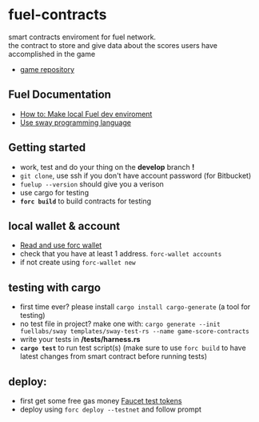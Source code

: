 # fuel-contracts

smart contracts enviroment for fuel network.   
the contract to store and give data about the scores users have accomplished in the game
- [game repository](https://github.com/BKcore/HexGL/tree/master/textures/ships/feisar)


## Fuel Documentation
- [How to: Make local Fuel dev enviroment](https://docs.fuel.network/docs/intro/quickstart-contract/)
- [Use sway programming language](https://docs.fuel.network/docs/sway/)
 

## Getting started
- work, test and do your thing on the **develop** branch **!**
- ```git clone```, use ssh if you don't have account password (for Bitbucket)
- ```fuelup --version``` should give you a verison
- use cargo for testing
- **```forc build```** to build contracts for testing

## local wallet & account
- [Read and use forc wallet](https://github.com/FuelLabs/forc-wallet)
- check that you have at least 1 address. ```forc-wallet accounts```
- if not create using ```forc-wallet new```

## testing with cargo
- first time ever? please install ```cargo install cargo-generate``` (a tool for testing)
- no test file in project? make one with: ```cargo generate --init fuellabs/sway templates/sway-test-rs --name game-score-contracts```
- write your tests in **/tests/harness.rs**
- **```cargo test```** to run test script(s) (make sure to use ```forc build``` to have latest changes from smart contract before running tests)

## deploy:
- first get some free gas money [Faucet test tokens](https://faucet-beta-5.fuel.network/)
- deploy using ```forc deploy --testnet``` and follow prompt

